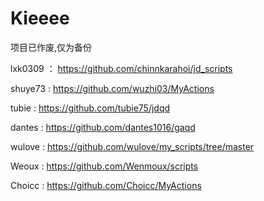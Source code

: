 # Kieeee


项目已作废,仅为备份

lxk0309 ：  https://github.com/chinnkarahoi/jd_scripts

shuye73  :  https://github.com/wuzhi03/MyActions

tubie :   https://github.com/tubie75/jdqd

dantes :  https://github.com/dantes1016/gaqd

wulove :  https://github.com/wulove/my_scripts/tree/master

Weoux :   https://github.com/Wenmoux/scripts

Choicc  :   https://github.com/Choicc/MyActions


